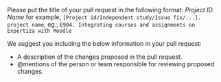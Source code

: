 Please put the title of your pull request in the following format: *Project ID. Name*
for example, `[Project id/Independent study/Issue fix/...]. project name`, eg., `E904. Integrating courses and assignments on Expertiza with Moodle`

We suggest you including the below information in your pull request:
- A description of the changes proposed in the pull request.
- @mentions of the person or team responsible for reviewing proposed changes.
